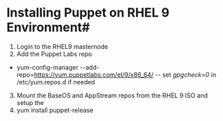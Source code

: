 # Installing Puppet on RHEL 9 Environment#

1. Login to the RHEL9 masternode
2. Add the Puppet Labs repo
- yum-config-manager --add-repo=https://yum.puppetlabs.com/el/9/x86_64/
-- set *gpgcheck=0* in /etc/yum.repos.d if needed
3. Mount the BaseOS and AppStream repos from the RHEL 9 ISO and setup the 
4. yum install puppet-release
